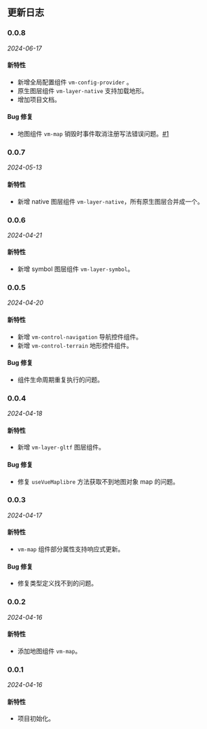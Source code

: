 ## 更新日志

### 0.0.8

_2024-06-17_

#### 新特性

- 新增全局配置组件 `vm-config-provider` 。
- 原生图层组件 `vm-layer-native` 支持加载地形。
- 增加项目文档。

#### Bug 修复

- 地图组件 `vm-map` 销毁时事件取消注册写法错误问题。[#1](https://github.com/meteosci/vue-maplibre/issues/1)

### 0.0.7

_2024-05-13_

#### 新特性

- 新增 native 图层组件 `vm-layer-native`，所有原生图层合并成一个。

### 0.0.6

_2024-04-21_

#### 新特性

- 新增 symbol 图层组件 `vm-layer-symbol`。

### 0.0.5

_2024-04-20_

#### 新特性

- 新增 `vm-control-navigation` 导航控件组件。
- 新增 `vm-control-terrain` 地形控件组件。

#### Bug 修复

- 组件生命周期重复执行的问题。

### 0.0.4

_2024-04-18_

#### 新特性

- 新增 `vm-layer-gltf` 图层组件。

#### Bug 修复

- 修复 `useVueMaplibre` 方法获取不到地图对象 map 的问题。

### 0.0.3

_2024-04-17_

#### 新特性

- `vm-map` 组件部分属性支持响应式更新。

#### Bug 修复

- 修复类型定义找不到的问题。

### 0.0.2

_2024-04-16_

#### 新特性

- 添加地图组件 `vm-map`。

### 0.0.1

_2024-04-16_

#### 新特性

- 项目初始化。
